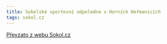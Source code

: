 ```yaml
---
title: Sokolské sportovní odpoledne v Horních Heřmanicích
tags: sokol.cz
---
```





[Převzato z webu Sokol.cz](http://www.sokol.cz/sokol/index.php?action=zobrazakci&id=1502057348)
